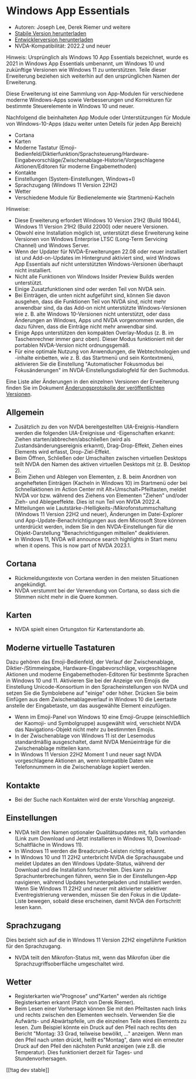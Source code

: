 # Windows App Essentials #

* Autoren: Joseph Lee, Derek Riemer und weitere
* [Stabile Version herunterladen][1]
* [Entwicklerversion herunterladen][2]
* NVDA-Kompatibilität: 2022.2 und neuer

Hinweis: Ursprünglich als Windows 10 App Essentials bezeichnet, wurde es
2021 in Windows App Essentials umbenannt, um Windows 10 und zukünftige
Versionen wie Windows 11 zu unterstützen. Teile dieser Erweiterung beziehen
sich weiterhin auf den ursprünglichen Namen der Erweiterung.

Diese Erweiterung ist eine Sammlung von App-Modulen für verschiedene moderne
Windows-Apps sowie Verbesserungen und Korrekturen für bestimmte
Steuerelemente in Windows 10 und neuer.

Nachfolgend die beinhalteten App Module oder Unterstützungen für Module von
Windows-10-Apps (dazu weiter unten Deteils für jeden App Bereich)

* Cortana
* Karten
* Moderne Tastatur
  (Emoji-Bedienfeld/Diktierfunktion/Sprachsteuerung/Hardware-Eingabevorschläge/Zwischenablage-Historie/Vorgeschlagene
  Aktionen/Editoren für moderne Eingabemethoden)
* Kontakte
* Einstellungen (System-Einstellungen, Windows+I)
* Sprachzugang (Windows 11 Version 22H2)
* Wetter
* Verschiedene Module für Bedienelemente wie Startmenü-Kacheln

Hinweise:

* Diese Erweiterung erfordert Windows 10 Version 21H2 (Build 19044), Windows
  11 Version 21H2 (Build 22000) oder neuere Versionen.
* Obwohl eine Installation möglich ist, unterstützt diese Erweiterung keine
  Versionen von Windows Enterprise LTSC (Long-Term Servicing Channel) und
  Windows Server.
* Wenn der Updater für NVDA-Erweiterungen 22.08 oder neuer installiert ist
  und Add-on-Updates im Hintergrund aktiviert sind, wird Windows App
  Essentials auf nicht unterstützten Windows-Versionen überhaupt nicht
  installiert.
* Nicht alle Funktionen von Windows Insider Preview Builds werden
  unterstützt.
* Einige Zusatzfunktionen sind oder werden Teil von NVDA sein.
* Bei Einträgen, die unten nicht aufgeführt sind, können Sie davon ausgehen,
  dass die Funktionen Teil von NVDA sind, nicht mehr anwendbar sind, da das
  Add-on nicht unterstützte Windows-Versionen wie z. B. alte Windows
  10-Versionen nicht unterstützt, oder dass Änderungen an Windows, Apps und
  NVDA vorgenommen wurden, die dazu führen, dass die Einträge nicht mehr
  anwendbar sind.
* Einige Apps unterstützen den kompakten Overlay-Modus (z. B. im
  Taschenrechner immer ganz oben). Dieser Modus funktioniert mit der
  portablen NVDA-Version nicht ordnungsgemäß.
* Für eine optimale Nutzung von Anwendungen, die Webtechnologien und
  -inhalte einbetten, wie z. B. das Startmenü und sein Kontextmenü,
  aktivieren Sie die Einstellung "Automatischer Fokusmodus bei
  Fokusänderungen" im NVDA-Einstellungsdialogfeld für den Suchmodus.

Eine Liste aller Änderungen in den einzelnen Versionen der Erweiterung
finden Sie im Dokument [Änderungsprotokolle  der veröffentlichten
Versionen][3].

## Allgemein

* Zusätzlich zu den von NVDA bereitgestellten UIA-Ereignis-Handlern werden
  die folgenden UIA-Ereignisse und -Eigenschaften erkannt: Ziehen
  starten/abbrechen/abschließen (wird als Zustandsänderungsereignis
  erkannt), Drag-Drop-Effekt, Ziehen eines Elements wird erfasst,
  Drop-Ziel-Effekt.
* Beim Öffnen, Schließen oder Umschalten zwischen virtuellen Desktops teilt
  NVDA den Namen des aktiven virtuellen Desktops mit (z. B. Desktop 2).
* Beim Ziehen und Ablegen von Elementen, z. B. beim Anordnen von
  angehefteten Einträgen (Kacheln in Windows 10) im Startmenü oder bei
  Schnellaktionen im Action Center mit Alt+Umschalt+Pfeiltasten, meldet NVDA
  vor bzw. während des Ziehens von Elementen "Ziehen" und/oder Zieh- und
  Ablegeeffekte. Dies ist nun Teil von NVDA 2022.4.
* Mitteilungen wie Lautstärke-/Helligkeits-/Mikrofonstummschaltung (Windows
  11 Version 22H2 und neuer), Änderungen im Datei-Explorer und
  App-Update-Benachrichtigungen aus dem Microsoft Store können unterdrückt
  werden, indem Sie in den NVDA-Einstellungen für die Objekt-Darstellung
  "Benachrichtigungen mitteilen" deaktivieren.
* In Windows 11, NVDA will announce search highlights in Start menu when it
  opens. This is now part of NVDA 2023.1.

## Cortana

* Rückmeldungstexte von Cortana werden in den meisten Situationen
  angekündigt.
* NVDA verstummt bei der Verwendung von Cortana, so dass sich die Stimmen
  nicht mehr in die Quere kommen.

## Karten

* NVDA spielt einen Ortungston für Kartenstandorte ab.

## Moderne virtuelle Tastaturen

Dazu gehören das Emoji-Bedienfeld, der Verlauf der Zwischenablage,
Diktier-/Stimmeingabe, Hardware-Eingabevorschläge, vorgeschlagene Aktionen
und moderne Eingabemethoden-Editoren für bestimmte Sprachen in Windows 10
und 11. Aktivieren Sie bei der Anzeige von Emojis die Einstellung
Unicode-Konsortium in den Spracheinstellungen von NVDA und setzen Sie die
Symbolebene auf "einige" oder höher. Drücken Sie beim Einfügen aus dem
Zwischenablageverlauf in Windows 10 die Leertaste anstelle der Eingabetaste,
um das ausgewählte Element einzufügen.

* Wenn im Emoji-Panel von Windows 10 eine Emoji-Gruppe (einschließlich der
  Kaomoji- und Symbolgruppe) ausgewählt wird, verschiebt NVDA das
  Navigations-Objekt nicht mehr zu bestimmten Emojis.
* In der Zwischenablage von Windows 11 ist der Lesemodus standardmäßig
  ausgeschaltet, damit NVDA Menüeinträge für die Zwischenablage mitteilen
  kann.
* In Windows 11 Version 22H2 Moment 1 und neuer sagt NVDA vorgeschlagene
  Aktionen an, wenn kompatible Daten wie Telefonnummern in die
  Zwischenablage kopiert werden.

## Kontakte

* Bei der Suche nach Kontakten wird der erste Vorschlag angezeigt.

## Einstellungen

* NVDA teilt den Namen optionaler Qualitätsupdates mit, falls vorhanden
  (Link zum Download und Jetzt installieren in Windows 10,
  Download-Schaltfläche in Windows 11).
* In Windows 11 werden die Breadcrumb-Leisten richtig erkannt.
* In Windows 10 und 11 22H2 unterbricht NVDA die Sprachausgabe und meldet
  Updates an den Windows Update-Status, während der Download und die
  Installation fortschreiten. Dies kann zu Sprachunterbrechungen führen,
  wenn Sie in der Einstellungen-App navigieren, während Updates
  heruntergeladen und installiert werden. Wenn Sie Windows 11 22H2 und neuer
  mit aktivierter selektiver Eventregistrierung verwenden, müssen Sie den
  Fokus in die Update-Liste bewegen, sobald diese erscheinen, damit NVDA den
  Fortschritt lesen kann.

## Sprachzugang

Dies bezieht sich auf die in Windows 11 Version 22H2 eingeführte Funktion
für den Sprachzugang.

* NVDA teilt den Mikrofon-Status mit, wenn das Mikrofon über die
  Sprachzugriffsoberfläche umgeschaltet wird.

## Wetter

* Registerkarten wie"Prognose" und"Karten" werden als richtige
  Registerkarten erkannt (Patch von Derek Riemer).
* Beim Lesen einer Vorhersage können Sie mit den Pfeiltasten nach links und
  rechts zwischen den Elementen wechseln. Verwenden Sie die Aufwärts- und
  Abwärtspfeile, um die einzelnen Teile eines Elements zu lesen. Zum
  Beispiel könnte ein Druck auf den Pfeil nach rechts den Bericht "Montag:
  33 Grad, teilweise bewölkt, ..." anzeigen. Wenn man den Pfeil nach unten
  drückt, heißt es"Montag", dann wird ein erneuter Druck auf den Pfeil den
  nächsten Punkt anzeigen (wie z.B. die Temperatur). Dies funktioniert
  derzeit für Tages- und Stundenvorhersagen.

[[!tag dev stable]]

[1]: https://addons.nvda-project.org/files/get.php?file=w10

[2]: https://addons.nvda-project.org/files/get.php?file=w10-dev

[3]: https://github.com/josephsl/wintenapps/wiki/w10changelog
